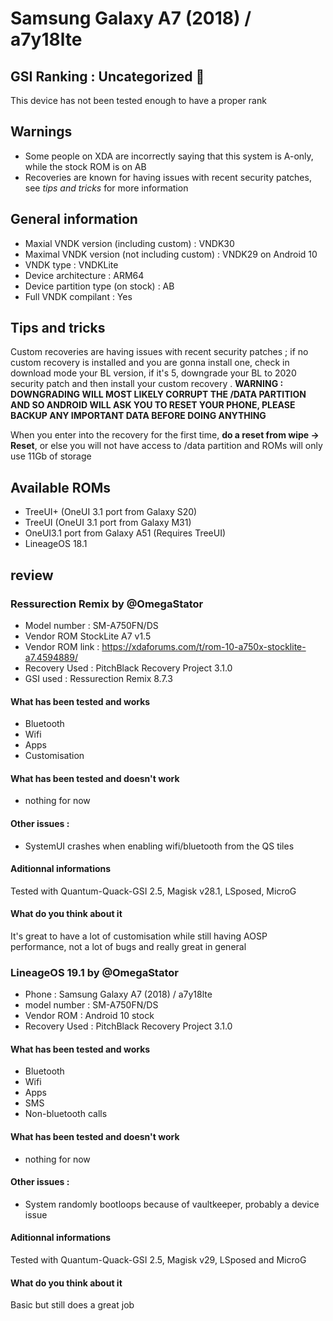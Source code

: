 # Samsung Galaxy A7 (2018) / a7y18lte

## GSI Ranking : Uncategorized 🤔

This device has not been tested enough to have a proper rank

## Warnings
- Some people on XDA are incorrectly saying that this system is A-only, while the stock ROM is on AB
- Recoveries are known for having issues with recent security patches, see _tips and tricks_ for more information

## General information
- Maxial VNDK version (including custom) : VNDK30
- Maximal VNDK version (not including custom) : VNDK29 on Android 10
- VNDK type : VNDKLite
- Device architecture : ARM64
- Device partition type (on stock) : AB
- Full VNDK compilant : Yes

## Tips and tricks
Custom recoveries are having issues with recent security patches ; if no custom recovery is installed and you are gonna install one, check in download mode your BL version, if it's 5, downgrade your BL to 2020 security patch and then install your custom recovery . __WARNING : DOWNGRADING WILL MOST LIKELY CORRUPT THE /DATA PARTITION AND SO ANDROID WILL ASK YOU TO RESET YOUR PHONE, PLEASE BACKUP ANY IMPORTANT DATA BEFORE DOING ANYTHING__

When you enter into the recovery for the first time, __do a reset from wipe -> Reset__, or else you will not have access to /data partition and ROMs will only use 11Gb of storage

## Available ROMs
- TreeUI+ (OneUI 3.1 port from Galaxy S20)
- TreeUI (OneUI 3.1 port from Galaxy M31)
- OneUI3.1 port from Galaxy A51 (Requires TreeUI)
- LineageOS 18.1

## review

### Ressurection Remix by @OmegaStator
- Model number : SM-A750FN/DS
- Vendor ROM StockLite A7 v1.5
- Vendor ROM link : https://xdaforums.com/t/rom-10-a750x-stocklite-a7.4594889/
- Recovery Used : PitchBlack Recovery Project 3.1.0
- GSI used : Ressurection Remix 8.7.3

#### What has been tested and __works__
- Bluetooth
- Wifi
- Apps
- Customisation

#### What has been tested and __doesn't work__
- nothing for now
#### Other issues : 
- SystemUI crashes when enabling wifi/bluetooth from the QS tiles

#### Aditionnal informations
Tested with Quantum-Quack-GSI 2.5, Magisk v28.1, LSposed, MicroG

#### What do you think about it
It's great to have a lot of customisation while still having AOSP performance, not a lot of bugs and really great in general

### LineageOS 19.1 by @OmegaStator
- Phone : Samsung Galaxy A7 (2018) / a7y18lte
- model number : SM-A750FN/DS
- Vendor ROM : Android 10 stock
- Recovery Used : PitchBlack Recovery Project 3.1.0

#### What has been tested and __works__
- Bluetooth
- Wifi
- Apps
- SMS
- Non-bluetooth calls

#### What has been tested and __doesn't work__
- nothing for now
#### Other issues : 
- System randomly bootloops because of vaultkeeper, probably a device issue
#### Aditionnal informations
Tested with Quantum-Quack-GSI 2.5, Magisk v29, LSposed and MicroG

#### What do you think about it
Basic but still does a great job